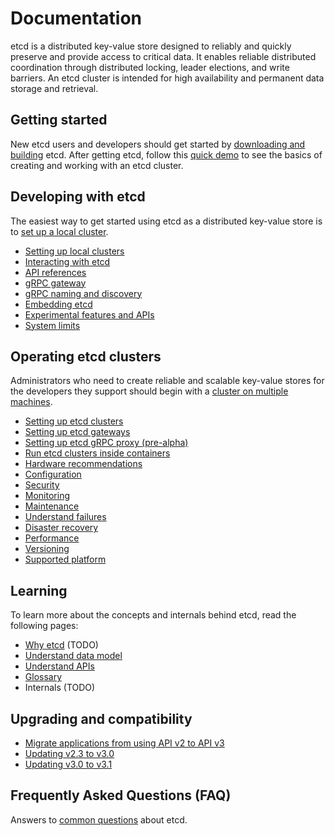 # Documentation

etcd is a distributed key-value store designed to reliably and quickly preserve and provide access to critical data. It enables reliable distributed coordination through distributed locking, leader elections, and write barriers. An etcd cluster is intended for high availability and permanent data storage and retrieval.

## Getting started

New etcd users and developers should get started by [downloading and building][download_build] etcd. After getting etcd, follow this [quick demo][demo] to see the basics of creating and working with an etcd cluster.

## Developing with etcd

The easiest way to get started using etcd as a distributed key-value store is to [set up a local cluster][local_cluster].

 - [Setting up local clusters][local_cluster]
 - [Interacting with etcd][interacting]
 - [API references][api_ref]
 - [gRPC gateway][api_grpc_gateway]
 - [gRPC naming and discovery][grpc_naming]
 - [Embedding etcd][embed_etcd]
 - [Experimental features and APIs][experimental]
 - [System limits][system-limit]

## Operating etcd clusters

Administrators who need to create reliable and scalable key-value stores for the developers they support should begin with a [cluster on multiple machines][clustering].

 - [Setting up etcd clusters][clustering]
 - [Setting up etcd gateways][gateway]
 - [Setting up etcd gRPC proxy (pre-alpha)][grpc_proxy]
 - [Run etcd clusters inside containers][container]
 - [Hardware recommendations][hardware]
 - [Configuration][conf]
 - [Security][security]
 - [Monitoring][monitoring]
 - [Maintenance][maintenance]
 - [Understand failures][failures]
 - [Disaster recovery][recovery]
 - [Performance][performance]
 - [Versioning][versioning]
 - [Supported platform][supported_platform]

## Learning

To learn more about the concepts and internals behind etcd, read the following pages:

 - [Why etcd][why] (TODO)
 - [Understand data model][data_model]
 - [Understand APIs][understand_apis]
 - [Glossary][glossary]
 - Internals (TODO)

## Upgrading and compatibility

 - [Migrate applications from using API v2 to API v3][v2_migration]
 - [Updating v2.3 to v3.0][v3_upgrade]
 - [Updating v3.0 to v3.1][v31_upgrade]

## Frequently Asked Questions (FAQ)

Answers to [common questions] about etcd.

[api_ref]: dev-guide/api_reference_v3
[api_grpc_gateway]: dev-guide/api_grpc_gateway
[clustering]: op-guide/clustering
[conf]: op-guide/configuration
[system-limit]: dev-guide/limit
[common questions]: faq
[why]: learning/why
[data_model]: learning/data_model
[demo]: demo
[download_build]: dl_build
[embed_etcd]: https://godoc.org/github.com/coreos/etcd/embed
[grpc_naming]: dev-guide/grpc_naming
[failures]: op-guide/failures
[gateway]: op-guide/gateway
[glossary]: learning/glossary
[grpc_proxy]: op-guide/grpc_proxy
[hardware]: op-guide/hardware
[interacting]: dev-guide/interacting_v3
[local_cluster]: dev-guide/local_cluster
[performance]: op-guide/performance
[recovery]: op-guide/recovery
[maintenance]: op-guide/maintenance
[security]: op-guide/security
[monitoring]: op-guide/monitoring
[v2_migration]: op-guide/v2-migration
[container]: op-guide/container
[understand_apis]: learning/api
[versioning]: op-guide/versioning
[supported_platform]: op-guide/supported-platform
[experimental]: dev-guide/experimental_apis
[v3_upgrade]: upgrades/upgrade_3_0
[v31_upgrade]: upgrades/upgrade_3_1
